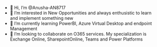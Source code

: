 - 👋 Hi, I’m @Anusha-AN8717
- 👀 I’m interested in New Opportunities and always enthusistic to learn and implement something new
- 🌱 I’m currently learning PowerBI, Azure Virtual Desktop and endpoint Management
- 💞️ I’m looking to collaborate on O365 services. My specialization is Exchange Online, SharepointOnline, Teams and Power Platforms

<!---
Anusha-AN8717/Anusha-AN8717 is a ✨ special ✨ repository because its `README.md` (this file) appears on your GitHub profile.
You can click the Preview link to take a look at your changes.
--->
